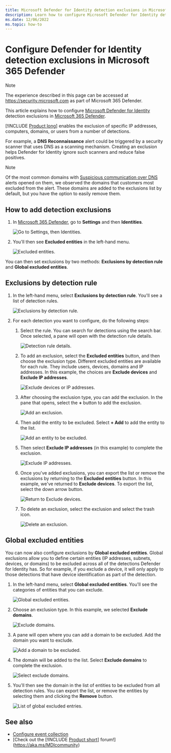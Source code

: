 ```yaml
---
title: Microsoft Defender for Identity detection exclusions in Microsoft 365 Defender
description: Learn how to configure Microsoft Defender for Identity detection exclusions in Microsoft 365 Defender.
ms.date: 12/06/2022
ms.topic: how-to
---
```


# Configure Defender for Identity detection exclusions in Microsoft 365 Defender

> [!NOTE]
> The experience described in this page can be accessed at <https://security.microsoft.com> as part of Microsoft 365 Defender.

This article explains how to configure [Microsoft Defender for Identity](/defender-for-identity) detection exclusions in [Microsoft 365 Defender](/microsoft-365/security/defender/overview-security-center).

[!INCLUDE [Product long](includes/product-long.md)] enables the exclusion of specific IP addresses, computers, domains, or users from a number of detections.

For example, a **DNS Reconnaissance** alert could be triggered by a security scanner that uses DNS as a scanning mechanism. Creating an exclusion helps Defender for Identity ignore such scanners and reduce false positives.

>[!NOTE]
>Of the most common domains with [Suspicious communication over DNS](exfiltration-alerts.md#suspicious-communication-over-dns-external-id-2031) alerts opened on them, we observed the domains that customers most excluded from the alert. These domains are added to the exclusions list by default, but you have the option to easily remove them.

## How to add detection exclusions

1. In [Microsoft 365 Defender](https://security.microsoft.com/), go to **Settings** and then **Identities**.

    ![Go to Settings, then Identities.](media/settings-identities.png)

1. You'll then see **Excluded entities** in the left-hand menu.

    ![Excluded entities.](media/excluded-entities.png)

You can then set exclusions by two methods: **Exclusions by detection rule** and **Global excluded entities**.

## Exclusions by detection rule

1. In the left-hand menu, select **Exclusions by detection rule**. You'll see a list of detection rules.

    ![Exclusions by detection rule.](media/exclusions-by-detection-rule.png)

1. For each detection you want to configure, do the following steps:

    1. Select the rule. You can search for detections using the search bar. Once selected, a pane will open with the detection rule details.

        ![Detection rule details.](media/detection-rule-details.png)

    1. To add an exclusion, select the **Excluded entities** button, and then choose the exclusion type. Different excluded entities are available for each rule. They include users, devices, domains and IP addresses. In this example, the choices are **Exclude devices** and **Exclude IP addresses**.

        ![Exclude devices or IP addresses.](media/exclude-devices-or-ip-addresses.png)

    1. After choosing the exclusion type, you can add the exclusion. In the pane that opens, select the **+** button to add the exclusion.

        ![Add an exclusion.](media/add-exclusion.png)

    1. Then add the entity to be excluded. Select **+ Add** to add the entity to the list.

        ![Add an entity to be excluded.](media/add-excluded-entity.png)

    1. Then select **Exclude IP addresses** (in this example) to complete the exclusion.

        ![Exclude IP addresses.](media/exclude-ip-addresses.png)

    1. Once you've added exclusions, you can export the list or remove the exclusions by returning to the **Excluded entities** button. In this example, we've returned to **Exclude devices**. To export the list, select the down arrow button.

        ![Return to Exclude devices.](media/return-to-exclude-devices.png)

    1. To delete an exclusion, select the exclusion and select the trash icon.

        ![Delete an exclusion.](media/delete-exclusion.png)

## Global excluded entities

You can now also configure exclusions by **Global excluded entities**. Global exclusions allow you to define certain entities (IP addresses, subnets, devices, or domains) to be excluded across all of the detections Defender for Identity has. So for example, if you exclude a device, it will only apply to those detections that have device identification as part of the detection.

1. In the left-hand menu, select **Global excluded entities**. You'll see the categories of entities that you can exclude.

    ![Global excluded entities.](media/global-excluded-entities.png)

1. Choose an exclusion type. In this example, we selected **Exclude domains**.

    ![Exclude domains.](media/exclude-domains.png)

1. A pane will open where you can add a domain to be excluded. Add the domain you want to exclude.

    ![Add a domain to be excluded.](media/add-excluded-domain.png)

1. The domain will be added to the list. Select **Exclude domains** to complete the exclusion.

    ![Select exclude domains.](media/select-exclude-domains.png)

1. You'll then see the domain in the list of entities to be excluded from all detection rules. You can export the list, or remove the entities by selecting them and clicking the **Remove** button.

    ![List of global excluded entries.](media/global-excluded-entries-list.png)

## See also

- [Configure event collection](configure-event-collection.md)
- [Check out the [!INCLUDE [Product short](includes/product-short.md)] forum!](<https://aka.ms/MDIcommunity>)
